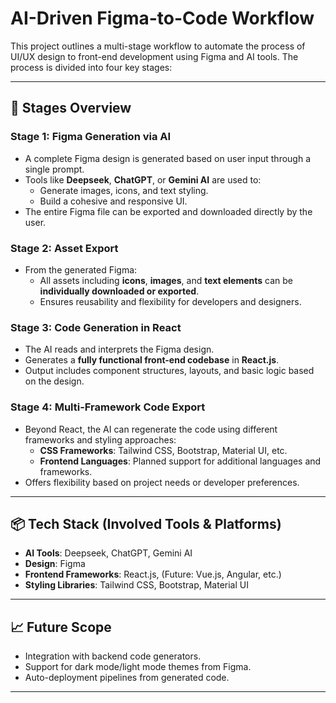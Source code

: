 # AI-Driven Figma-to-Code Workflow

This project outlines a multi-stage workflow to automate the process of UI/UX design to front-end development using Figma and AI tools. The process is divided into four key stages:

---

## 🚀 Stages Overview

### **Stage 1: Figma Generation via AI**
- A complete Figma design is generated based on user input through a single prompt.
- Tools like **Deepseek**, **ChatGPT**, or **Gemini AI** are used to:
  - Generate images, icons, and text styling.
  - Build a cohesive and responsive UI.
- The entire Figma file can be exported and downloaded directly by the user.

### **Stage 2: Asset Export**
- From the generated Figma:
  - All assets including **icons**, **images**, and **text elements** can be **individually downloaded or exported**.
  - Ensures reusability and flexibility for developers and designers.

### **Stage 3: Code Generation in React**
- The AI reads and interprets the Figma design.
- Generates a **fully functional front-end codebase** in **React.js**.
- Output includes component structures, layouts, and basic logic based on the design.

### **Stage 4: Multi-Framework Code Export**
- Beyond React, the AI can regenerate the code using different frameworks and styling approaches:
  - **CSS Frameworks**: Tailwind CSS, Bootstrap, Material UI, etc.
  - **Frontend Languages**: Planned support for additional languages and frameworks.
- Offers flexibility based on project needs or developer preferences.

---

## 📦 Tech Stack (Involved Tools & Platforms)
- **AI Tools**: Deepseek, ChatGPT, Gemini AI
- **Design**: Figma
- **Frontend Frameworks**: React.js, (Future: Vue.js, Angular, etc.)
- **Styling Libraries**: Tailwind CSS, Bootstrap, Material UI

---

## 📈 Future Scope
- Integration with backend code generators.
- Support for dark mode/light mode themes from Figma.
- Auto-deployment pipelines from generated code.

---

